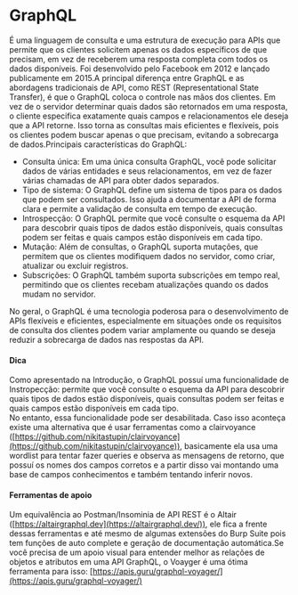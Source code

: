 # GraphQL

É uma linguagem de consulta e uma estrutura de execução para APIs que permite que os clientes solicitem apenas os dados específicos de que precisam, em vez de receberem uma resposta completa com todos os dados disponíveis. Foi desenvolvido pelo Facebook em 2012 e lançado publicamente em 2015.A principal diferença entre GraphQL e as abordagens tradicionais de API, como REST (Representational State Transfer), é que o GraphQL coloca o controle nas mãos dos clientes. Em vez de o servidor determinar quais dados são retornados em uma resposta, o cliente especifica exatamente quais campos e relacionamentos ele deseja que a API retorne. Isso torna as consultas mais eficientes e flexíveis, pois os clientes podem buscar apenas o que precisam, evitando a sobrecarga de dados.Principais características do GraphQL:

* Consulta única: Em uma única consulta GraphQL, você pode solicitar dados de várias entidades e seus relacionamentos, em vez de fazer várias chamadas de API para obter dados separados.
* Tipo de sistema: O GraphQL define um sistema de tipos para os dados que podem ser consultados. Isso ajuda a documentar a API de forma clara e permite a validação de consulta em tempo de execução.
* Introspecção: O GraphQL permite que você consulte o esquema da API para descobrir quais tipos de dados estão disponíveis, quais consultas podem ser feitas e quais campos estão disponíveis em cada tipo.
* Mutação: Além de consultas, o GraphQL suporta mutações, que permitem que os clientes modifiquem dados no servidor, como criar, atualizar ou excluir registros.
* Subscrições: O GraphQL também suporta subscrições em tempo real, permitindo que os clientes recebam atualizações quando os dados mudam no servidor.

No geral, o GraphQL é uma tecnologia poderosa para o desenvolvimento de APIs flexíveis e eficientes, especialmente em situações onde os requisitos de consulta dos clientes podem variar amplamente ou quando se deseja reduzir a sobrecarga de dados nas respostas da API.

#### Dica

Como apresentado na Introdução, o GraphQL possuí uma funcionalidade de Instropecção: permite que você consulte o esquema da API para descobrir quais tipos de dados estão disponíveis, quais consultas podem ser feitas e quais campos estão disponíveis em cada tipo.\
No entanto, essa funcionalidade pode ser desabilitada. Caso isso aconteça existe uma alternativa que é usar ferramentas como a clairvoyance ([https://github.com/nikitastupin/clairvoyance](https://github.com/nikitastupin/clairvoyance)), basicamente ela usa uma wordlist para tentar fazer queries e observa as mensagens de retorno, que possuí os nomes dos campos corretos e a partir disso vai montando uma base de campos conhecimentos e também tentando inferir novos.

#### Ferramentas de apoio

Um equivalência ao Postman/Insominia de API REST é o Altair ([https://altairgraphql.dev](https://altairgraphql.dev/)), ele fica a frente dessas ferramentas e até mesmo de algumas extensões do Burp Suite pois tem funções de auto complete e geração de documentação automática.Se você precisa de um apoio visual para entender melhor as relações de objetos e atributos em uma API GraphQL, o Voayger é uma ótima ferramenta para isso: [https://apis.guru/graphql-voyager/](https://apis.guru/graphql-voyager/)
